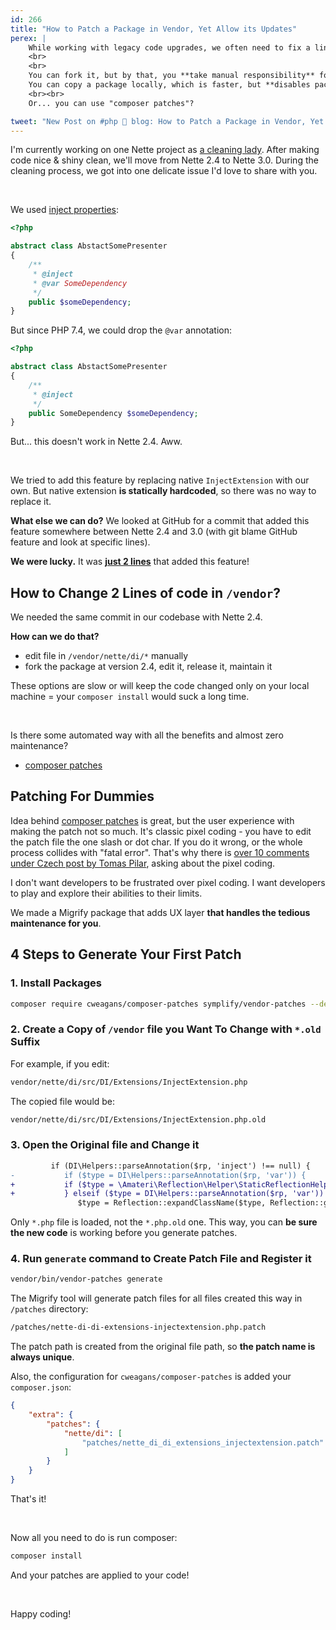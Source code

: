 ```yaml
---
id: 266
title: "How to Patch a Package in Vendor, Yet Allow its Updates"
perex: |
    While working with legacy code upgrades, we often need to fix a line or two in 3rd party package in `/vendor`.
    <br>
    <br>
    You can fork it, but by that, you **take manual responsibility** for all the package updates.
    You can copy a package locally, which is faster, but **disables package updates**.
    <br><br>
    Or... you can use "composer patches"?

tweet: "New Post on #php 🐘 blog: How to Patch a Package in Vendor, Yet Allow its Updates"
---
```


I'm currently working on one Nette project as [a cleaning lady](/blog/2020/04/27/forget-complex-migrations-use-cleaning-lady-checklist/). After making code nice & shiny clean, we'll move from Nette 2.4 to Nette 3.0. During the cleaning process, we got into one delicate issue I'd love to share with you.

<br>

We used [inject properties](/blog/2020/06/01/inject-or-required-will-get-you-any-service-fast/):

```php
<?php

abstract class AbstactSomePresenter
{
    /**
     * @inject
     * @var SomeDependency
     */
    public $someDependency;
}
```

But since PHP 7.4, we could drop the `@var` annotation:

```php
<?php

abstract class AbstactSomePresenter
{
    /**
     * @inject
     */
    public SomeDependency $someDependency;
}
```

But... this doesn't work in Nette 2.4. Aww.

<br>

We tried to add this feature by replacing native `InjectExtension` with our own. But native extension **is statically hardcoded**, so there was no way to replace it.

**What else we can do?** We looked at GitHub for a commit that added this feature somewhere between Nette 2.4 and 3.0 (with git blame GitHub feature and look at specific lines).

**We were lucky.** It was [**just 2 lines**](https://github.com/nette/di/commit/24df5e6af0ecf18542dc6e721112598bc648082c#diff-e7f245a9be21411c36d839ed85a17457) that added this feature!

## How to Change 2 Lines of code in `/vendor`?

We needed the same commit in our codebase with Nette 2.4.

**How can we do that?**

- edit file in `/vendor/nette/di/*` manually
- fork the package at version 2.4, edit it, release it, maintain it

<em class="fas fa-fw fa-times text-danger fa-2x"></em>

These options are slow or will keep the code changed only on your local machine = your `composer install` would suck a long time.

<br>

Is there some automated way with all the benefits and almost zero maintenance?

- [composer patches](https://github.com/cweagans/composer-patches)

<em class="fas fa-check text-success margin-auto fa-2x"></em>

## Patching For Dummies

Idea behind [composer patches](https://github.com/cweagans/composer-patches) is great, but the user experience with making the patch not so much. It's classic pixel coding - you have to edit the patch file the one slash or dot char. If you do it wrong, or the whole process collides with "fatal error". That's why there is [over 10 comments under Czech post by Tomas Pilar](https://pehapkari.cz/blog/2017/01/20/jak-snadno-a-rychle-upravovat-soubory-ve-vendoru), asking about the pixel coding.

I don't want developers to be frustrated over pixel coding. I want developers to play and explore their abilities to their limits.

We made a Migrify package that adds UX layer **that handles the tedious maintenance for you**.

## 4 Steps to Generate Your First Patch

### 1. Install Packages

```bash
composer require cweagans/composer-patches symplify/vendor-patches --dev
```

### 2. Create a Copy of `/vendor` file you Want To Change with `*.old` Suffix

For example, if you edit:

```bash
vendor/nette/di/src/DI/Extensions/InjectExtension.php
```

The copied file would be:

```bash
vendor/nette/di/src/DI/Extensions/InjectExtension.php.old
```

### 3. Open the Original file and Change it

```diff
         if (DI\Helpers::parseAnnotation($rp, 'inject') !== null) {
-           if ($type = DI\Helpers::parseAnnotation($rp, 'var')) {
+           if ($type = \Amateri\Reflection\Helper\StaticReflectionHelper::getPropertyType($rp)) {
+           } elseif ($type = DI\Helpers::parseAnnotation($rp, 'var')) {
               $type = Reflection::expandClassName($type, Reflection::getPropertyDeclaringClass($rp));
```

Only `*.php` file is loaded, not the `*.php.old` one. This way, you can **be sure the new code** is working before you generate patches.

### 4. Run `generate` command to Create Patch File and Register it

```bash
vendor/bin/vendor-patches generate
```

The Migrify tool will generate patch files for all files created this way in `/patches` directory:

```bash
/patches/nette-di-di-extensions-injectextension.php.patch
```

The patch path is created from the original file path, so **the patch name is always unique**.

Also, the configuration for `cweagans/composer-patches` is added your `composer.json`:

```json
{
    "extra": {
        "patches": {
            "nette/di": [
                "patches/nette_di_di_extensions_injectextension.patch"
            ]
        }
    }
}
```

That's it!

<br>

Now all you need to do is run composer:

```bash
composer install
```

And your patches are applied to your code!

<br>

Happy coding!
